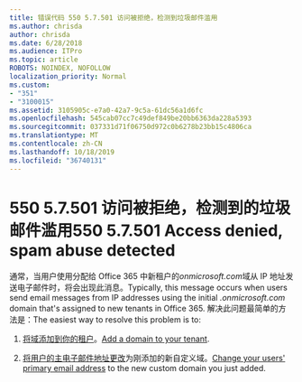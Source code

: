 ```yaml
---
title: 错误代码 550 5.7.501 访问被拒绝，检测到垃圾邮件滥用
ms.author: chrisda
author: chrisda
ms.date: 6/28/2018
ms.audience: ITPro
ms.topic: article
ROBOTS: NOINDEX, NOFOLLOW
localization_priority: Normal
ms.custom:
- "351"
- "3100015"
ms.assetid: 3105905c-e7a0-42a7-9c5a-61dc56a1d6fc
ms.openlocfilehash: 545cab07cc7c49def849be20bb6363da228a5393
ms.sourcegitcommit: 037331d71f06750d972c0b6278b23bb15c4806ca
ms.translationtype: MT
ms.contentlocale: zh-CN
ms.lasthandoff: 10/18/2019
ms.locfileid: "36740131"
---
```

# <a name="550-57501-access-denied-spam-abuse-detected"></a><span data-ttu-id="47bad-102">550 5.7.501 访问被拒绝，检测到的垃圾邮件滥用</span><span class="sxs-lookup"><span data-stu-id="47bad-102">550 5.7.501 Access denied, spam abuse detected</span></span>

<span data-ttu-id="47bad-103">通常，当用户使用分配给 Office 365 中新租户的*onmicrosoft.com*域从 IP 地址发送电子邮件时，将会出现此消息。</span><span class="sxs-lookup"><span data-stu-id="47bad-103">Typically, this message occurs when users send email messages from IP addresses using the initial *.onmicrosoft.com* domain that's assigned to new tenants in Office 365.</span></span> <span data-ttu-id="47bad-104">解决此问题最简单的方法是：</span><span class="sxs-lookup"><span data-stu-id="47bad-104">The easiest way to resolve this problem is to:</span></span>

1. <span data-ttu-id="47bad-105">[将域添加到你的租户](https://docs.microsoft.com//office365/admin/setup/add-domain)。</span><span class="sxs-lookup"><span data-stu-id="47bad-105">[Add a domain to your tenant](https://docs.microsoft.com//office365/admin/setup/add-domain).</span></span>

2. <span data-ttu-id="47bad-106">[将用户的主电子邮件地址更改](https://docs.microsoft.com//office365/admin/add-users/change-a-user-name-and-email-address)为刚添加的新自定义域。</span><span class="sxs-lookup"><span data-stu-id="47bad-106">[Change your users' primary email address](https://docs.microsoft.com//office365/admin/add-users/change-a-user-name-and-email-address) to the new custom domain you just added.</span></span>
